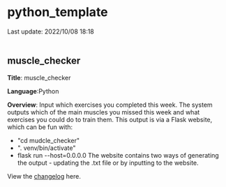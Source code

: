 # python_template
Last update: 2022/10/08 18:18
<br><br>

## muscle_checker

**Title**: muscle_checker

**Language**:Python

**Overview**: Input which exercises you completed this week. The system outputs which of the main muscles you missed this week and what exercises you could do to train them. This output is via a Flask website, which can be fun with:
- "cd mudcle_checker"
- ". venv/bin/activate"
- flask run --host=0.0.0.0
The website contains two ways of generating the output - updating the .txt file or by inputting to the website.

View the [changelog](changelog.md) here.


